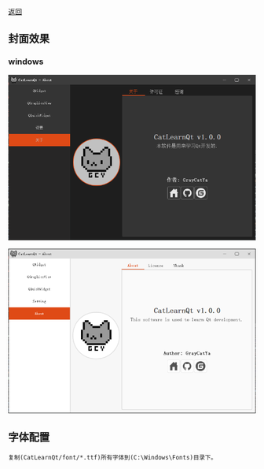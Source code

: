 [返回](../README.md)

## 封面效果

### windows 

![win_gray](../Images/win_gray.png)

![win_white](../Images/win_white.png)


## 字体配置

```
复制(CatLearnQt/font/*.ttf)所有字体到(C:\Windows\Fonts)目录下。
```